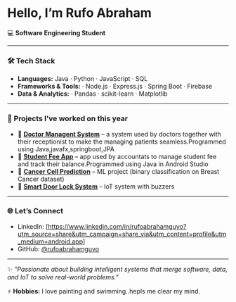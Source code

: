 #  Hello, I’m Rufo Abraham

💻 **Software Engineering Student** 

---

### 🛠️ Tech Stack

* **Languages:** Java · Python · JavaScript  · SQL
* **Frameworks & Tools:**  · Node.js · Express.js · Spring Boot · Firebase
* **Data & Analytics:**  · Pandas · scikit-learn · Matplotlib


---

### 🚀 Projects I’ve worked on this year

* 🔹 **[Doctor Managent System](#)** – a system used by doctors together with their receptionist to make the managing patients seamless.Programmed using Java,javafx,springboot,JPA 
* 🔹 **[Student Fee App](#)** – app used by accountats to manage student fee and track their balance.Programmed using Java in Android Studio
* 🔹 **[Cancer Cell Prediction](#)** – ML project (binary classification on Breast Cancer dataset)
* 🔹 **[Smart Door Lock System](#)** – IoT system with buzzers

---

### 🌐 Let’s Connect

* LinkedIn: \[https://www.linkedin.com/in/rufoabrahamguyo?utm_source=share&utm_campaign=share_via&utm_content=profile&utm_medium=android.app]
* GitHub: [@rufoabrahamguyo](https://github.com/rufoabrahamguyo)


---

✨ *“Passionate about building intelligent systems that merge software, data, and IoT to solve real-world problems.”*

⚡ **Hobbies:** I love painting and swimming..hepls me clear my mind.

